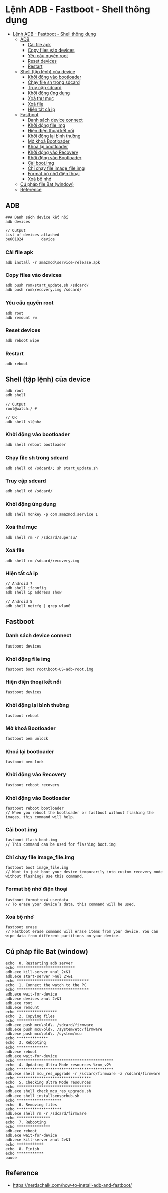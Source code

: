 # Lệnh ADB - Fastboot - Shell thông dụng

- [Lệnh ADB - Fastboot - Shell thông dụng](#lệnh-adb---fastboot---shell-thông-dụng)
  - [ADB](#adb)
    - [Cài file apk](#cài-file-apk)
    - [Copy files vào devices](#copy-files-vào-devices)
    - [Yêu cầu quyền root](#yêu-cầu-quyền-root)
    - [Reset devices](#reset-devices)
    - [Restart](#restart)
  - [Shell (tập lệnh) của device](#shell-tập-lệnh-của-device)
    - [Khởi động vào bootloader](#khởi-động-vào-bootloader)
    - [Chạy file sh trong sdcard](#chạy-file-sh-trong-sdcard)
    - [Truy cập sdcard](#truy-cập-sdcard)
    - [Khởi động ứng dụng](#khởi-động-ứng-dụng)
    - [Xoá thư mục](#xoá-thư-mục)
    - [Xoá file](#xoá-file)
    - [Hiện tất cả ip](#hiện-tất-cả-ip)
  - [Fastboot](#fastboot)
    - [Danh sách device connect](#danh-sách-device-connect)
    - [Khởi động file img](#khởi-động-file-img)
    - [Hiện điện thoại kết nối](#hiện-điện-thoại-kết-nối)
    - [Khởi động lại bình thường](#khởi-động-lại-bình-thường)
    - [Mở khoá Bootloader](#mở-khoá-bootloader)
    - [Khoá lại bootloader](#khoá-lại-bootloader)
    - [Khởi động vào Recovery](#khởi-động-vào-recovery)
    - [Khởi động vào Bootloader](#khởi-động-vào-bootloader-1)
    - [Cài boot.img](#cài-bootimg)
    - [Chỉ chạy file image_file.img](#chỉ-chạy-file-image_fileimg)
    - [Format bộ nhớ điện thoại](#format-bộ-nhớ-điện-thoại)
    - [Xoá bộ nhớ](#xoá-bộ-nhớ)
  - [Cú pháp file Bat (window)](#cú-pháp-file-bat-window)
  - [Reference](#reference)

## ADB

```quote
### Danh sách device kết nối
adb devices

// Output
List of devices attached
be601824        device
```

### Cài file apk

```quote
adb install -r amazmod\service-release.apk
```

### Copy files vào devices

```quote
adb push rom\start_update.sh /sdcard/
adb push rom\recovery.img /sdcard/
```

### Yêu cầu quyền root

```quote
adb root
adb remount rw
```

### Reset devices

```quote
adb reboot wipe
```

### Restart

```quote
adb reboot
```

## Shell (tập lệnh) của device

```quote
adb root
adb shell

// Output
root@watch:/ #

// OR
adb shell <lệnh>
```

### Khởi động vào bootloader

```quote
adb shell reboot bootloader
```

### Chạy file sh trong sdcard

```quote
adb shell cd /sdcard/; sh start_update.sh
```

### Truy cập sdcard

```quote
adb shell cd /sdcard/
```

### Khởi động ứng dụng

```quote
adb shell monkey -p com.amazmod.service 1
```

### Xoá thư mục

```quote
adb shell rm -r /sdcard/supersu/
```

### Xoá file

```quote
adb shell rm /sdcard/recovery.img
```

### Hiện tất cả ip

```quote
// Android 7
adb shell ifconfig
adb shell ip address show

// Android 5
adb shell netcfg | grep wlan0
```

## Fastboot

### Danh sách device connect

```quote
fastboot devices
```

### Khởi động file img

```quote
fastboot boot root\boot-US-adb-root.img
```

### Hiện điện thoại kết nối

```quote
fastboot devices
```

### Khởi động lại bình thường

```quote
fastboot reboot
```

### Mở khoá Bootloader

```quote
fastboot oem unlock
```

### Khoá lại bootloader

```quote
fastboot oem lock
```

### Khởi động vào Recovery

```quote
fastboot reboot recovery
```

### Khởi động vào Bootloader

```quote
fastboot reboot bootloader
// When you reboot the bootloader or fastboot without flashing the images, this command will help.
```

### Cài boot.img

```quote
fastboot flash boot.img
// This command can be used for flashing boot.img
```

### Chỉ chạy file image_file.img

```quote
fastboot boot image_file.img
// Want to just boot your device temporarily into custom recovery mode without flashing? Use this command.
```

### Format bộ nhớ điện thoại

```quote
fastboot format:ex4 userdata
// To erase your device’s data, this command will be used.
```

### Xoá bộ nhớ

```quote
fastboot erase
// Fastboot erase command will erase items from your device. You can wipe data from different partitions on your device.
```

## Cú pháp file Bat (window)

```quote
echo  0. Restarting adb server
echo **************************
adb.exe kill-server >nul 2>&1
adb.exe start-server >nul 2>&1
echo ********************************
echo  1. Connect the watch to the PC 
echo ********************************
adb.exe wait-for-device
adb.exe devices >nul 2>&1
adb.exe root
adb.exe remount
echo ******************
echo  2. Copying files 
echo ******************
adb.exe push mcu\old\. /sdcard/firmware
adb.exe push mcu\old\. /system/etc/firmware
adb.exe push mcu\old\. /system/mcu
echo **************
echo  3. Rebooting
echo **************
adb.exe reboot
adb.exe wait-for-device
echo *******************************************
echo  4. Updating Ultra Mode resources %rom_v2%
echo *******************************************
adb.exe shell mcu_res_upgrade -r /sdcard/firmware -z /sdcard/firmware
echo *********************************
echo  5. Checking Ultra Mode resources 
echo *********************************
adb.exe shell check_mcu_res_upgrade.sh
adb.exe shell installsensorhub.sh
echo ********************
echo  6. Removing files
echo ********************
adb.exe shell rm -r /sdcard/firmware
echo ***************
echo  7. Rebooting
echo ***************
adb.exe reboot
adb.exe wait-for-device
adb.exe kill-server >nul 2>&1
echo ************
echo  8. Finish
echo ************
pause
```

## Reference

- <https://nerdschalk.com/how-to-install-adb-and-fastboot/>